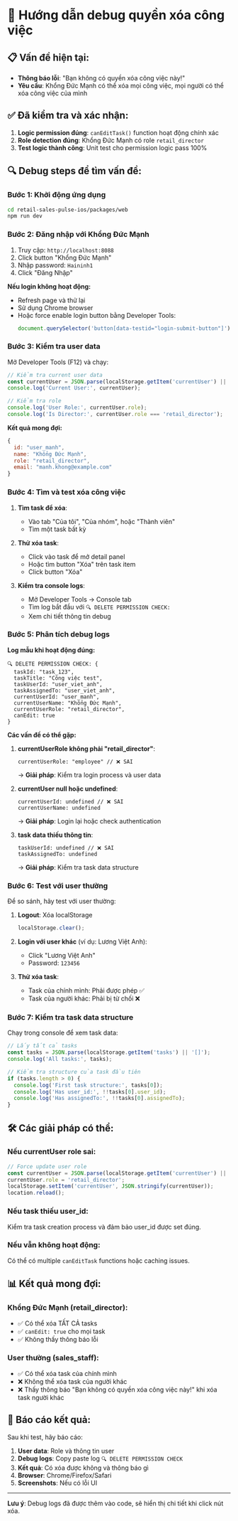 # 🔧 Hướng dẫn debug quyền xóa công việc

## 📋 Vấn đề hiện tại:
- **Thông báo lỗi**: "Bạn không có quyền xóa công việc này!"
- **Yêu cầu**: Khổng Đức Mạnh có thể xóa mọi công việc, mọi người có thể xóa công việc của mình

## ✅ Đã kiểm tra và xác nhận:
1. **Logic permission đúng**: `canEditTask()` function hoạt động chính xác
2. **Role detection đúng**: Khổng Đức Mạnh có role `retail_director`
3. **Test logic thành công**: Unit test cho permission logic pass 100%

## 🔍 Debug steps để tìm vấn đề:

### **Bước 1: Khởi động ứng dụng**
```bash
cd retail-sales-pulse-ios/packages/web
npm run dev
```

### **Bước 2: Đăng nhập với Khổng Đức Mạnh**
1. Truy cập: `http://localhost:8088`
2. Click button "Khổng Đức Mạnh"
3. Nhập password: `Haininh1`
4. Click "Đăng Nhập"

**Nếu login không hoạt động:**
- Refresh page và thử lại
- Sử dụng Chrome browser
- Hoặc force enable login button bằng Developer Tools:
  ```javascript
  document.querySelector('button[data-testid="login-submit-button"]').disabled = false;
  ```

### **Bước 3: Kiểm tra user data**
Mở Developer Tools (F12) và chạy:
```javascript
// Kiểm tra current user data
const currentUser = JSON.parse(localStorage.getItem('currentUser') || '{}');
console.log('Current User:', currentUser);

// Kiểm tra role
console.log('User Role:', currentUser.role);
console.log('Is Director:', currentUser.role === 'retail_director');
```

**Kết quả mong đợi:**
```javascript
{
  id: "user_manh",
  name: "Khổng Đức Mạnh", 
  role: "retail_director",
  email: "manh.khong@example.com"
}
```

### **Bước 4: Tìm và test xóa công việc**
1. **Tìm task để xóa**:
   - Vào tab "Của tôi", "Của nhóm", hoặc "Thành viên"
   - Tìm một task bất kỳ

2. **Thử xóa task**:
   - Click vào task để mở detail panel
   - Hoặc tìm button "Xóa" trên task item
   - Click button "Xóa"

3. **Kiểm tra console logs**:
   - Mở Developer Tools → Console tab
   - Tìm log bắt đầu với `🔍 DELETE PERMISSION CHECK:`
   - Xem chi tiết thông tin debug

### **Bước 5: Phân tích debug logs**

**Log mẫu khi hoạt động đúng:**
```
🔍 DELETE PERMISSION CHECK: {
  taskId: "task_123",
  taskTitle: "Công việc test",
  taskUserId: "user_viet_anh",
  taskAssignedTo: "user_viet_anh", 
  currentUserId: "user_manh",
  currentUserName: "Khổng Đức Mạnh",
  currentUserRole: "retail_director",
  canEdit: true
}
```

**Các vấn đề có thể gặp:**

1. **currentUserRole không phải "retail_director"**:
   ```
   currentUserRole: "employee" // ❌ SAI
   ```
   → **Giải pháp**: Kiểm tra login process và user data

2. **currentUser null hoặc undefined**:
   ```
   currentUserId: undefined // ❌ SAI
   currentUserName: undefined
   ```
   → **Giải pháp**: Login lại hoặc check authentication

3. **task data thiếu thông tin**:
   ```
   taskUserId: undefined // ❌ SAI
   taskAssignedTo: undefined
   ```
   → **Giải pháp**: Kiểm tra task data structure

### **Bước 6: Test với user thường**

Để so sánh, hãy test với user thường:

1. **Logout**: Xóa localStorage
   ```javascript
   localStorage.clear();
   ```

2. **Login với user khác** (ví dụ: Lương Việt Anh):
   - Click "Lương Việt Anh" 
   - Password: `123456`

3. **Thử xóa task**:
   - Task của chính mình: Phải được phép ✅
   - Task của người khác: Phải bị từ chối ❌

### **Bước 7: Kiểm tra task data structure**

Chạy trong console để xem task data:
```javascript
// Lấy tất cả tasks
const tasks = JSON.parse(localStorage.getItem('tasks') || '[]');
console.log('All tasks:', tasks);

// Kiểm tra structure của task đầu tiên
if (tasks.length > 0) {
  console.log('First task structure:', tasks[0]);
  console.log('Has user_id:', !!tasks[0].user_id);
  console.log('Has assignedTo:', !!tasks[0].assignedTo);
}
```

## 🛠️ Các giải pháp có thể:

### **Nếu currentUser role sai:**
```javascript
// Force update user role
const currentUser = JSON.parse(localStorage.getItem('currentUser') || '{}');
currentUser.role = 'retail_director';
localStorage.setItem('currentUser', JSON.stringify(currentUser));
location.reload();
```

### **Nếu task thiếu user_id:**
Kiểm tra task creation process và đảm bảo user_id được set đúng.

### **Nếu vẫn không hoạt động:**
Có thể có multiple `canEditTask` functions hoặc caching issues.

## 📊 Kết quả mong đợi:

### **Khổng Đức Mạnh (retail_director):**
- ✅ Có thể xóa TẤT CẢ tasks
- ✅ `canEdit: true` cho mọi task
- ✅ Không thấy thông báo lỗi

### **User thường (sales_staff):**
- ✅ Có thể xóa task của chính mình
- ❌ Không thể xóa task của người khác
- ❌ Thấy thông báo "Bạn không có quyền xóa công việc này!" khi xóa task người khác

## 🎯 Báo cáo kết quả:

Sau khi test, hãy báo cáo:
1. **User data**: Role và thông tin user
2. **Debug logs**: Copy paste log `🔍 DELETE PERMISSION CHECK`
3. **Kết quả**: Có xóa được không và thông báo gì
4. **Browser**: Chrome/Firefox/Safari
5. **Screenshots**: Nếu có lỗi UI

---

**Lưu ý**: Debug logs đã được thêm vào code, sẽ hiển thị chi tiết khi click nút xóa.
